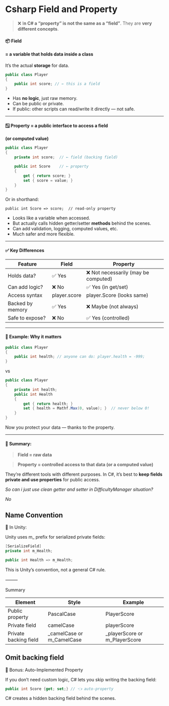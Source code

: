 # Csharp Field and Property

> ❌ I**n C# a “property” is not the same as a “field”**. They are **very different concepts**.

#### **📦** **Field**

#### &#x20;**= a variable that holds data inside a class**

It’s the actual **storage** for data.

```csharp
public class Player
{
    public int score; // ← this is a field
}
```

* Has **no logic**, just raw memory.
* Can be public or private.
* If public: other scripts can read/write it directly — not safe.

***

#### **🪟** Property = a public interface to access a field

&#x20;**(or computed value)**

```csharp
public class Player
{
    private int score;  // ← field (backing field)

    public int Score    // ← property
    {
        get { return score; }
        set { score = value; }
    }
}
```

Or in shorthand:

```
public int Score => score;  // read-only property
```

* Looks like a variable when accessed.
* But actually calls hidden getter/setter **methods** behind the scenes.
* Can add validation, logging, computed values, etc.
* Much safer and more flexible.

***

#### **✅ Key Differences**

| **Feature**      | **Field**    | **Property**                        |
| ---------------- | ------------ | ----------------------------------- |
| Holds data?      | ✅ Yes        | ❌ Not necessarily (may be computed) |
| Can add logic?   | ❌ No         | ✅ Yes (in get/set)                  |
| Access syntax    | player.score | player.Score (looks same)           |
| Backed by memory | ✅ Yes        | ❌ Maybe (not always)                |
| Safe to expose?  | ❌ No         | ✅ Yes (controlled)                  |

***

#### **🔧 Example: Why it matters**

```csharp
public class Player
{
    public int health; // anyone can do: player.health = -999;
}
```

vs

```csharp
public class Player
{
    private int health;
    public int Health
    {
        get { return health; }
        set { health = Mathf.Max(0, value); }  // never below 0!
    }
}
```

Now you protect your data — thanks to the property.

***

#### **🧠 Summary:**

> **Field = raw data**

> **Property = controlled access to that data (or a computed value)**

They’re different tools with different purposes. In C#, it’s best to **keep fields private and use properties** for public access.

_So can i just use clean getter and setter in DifficultyManager situation?_

_No_

## Name Convention

🧠 In Unity:

Unity uses m\_ prefix for serialized private fields:

```csharp
[SerializeField]
private int m_Health;

public int Health => m_Health;
```

This is Unity’s convention, not a general C# rule.

⸻

Summary

| Element               | Style                       | Example                         |
| --------------------- | --------------------------- | ------------------------------- |
| Public property       | PascalCase                  | PlayerScore                     |
| Private field         | camelCase                   | playerScore                     |
| Private backing field | \_camelCase or m\_CamelCase | \_playerScore or m\_PlayerScore |

## Omit backing field

🍬 Bonus: Auto-Implemented Property

If you don’t need custom logic, C# lets you skip writing the backing field:

```csharp
public int Score {get; set;} // 👈 auto-property
```

C# creates a hidden backing field behind the scenes.
